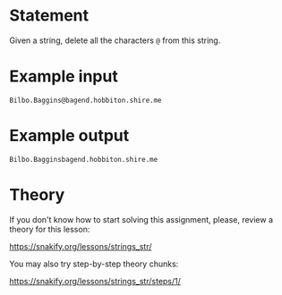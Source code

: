 # Statement

Given a string, delete all the characters `@` from this string.

# Example input

```
Bilbo.Baggins@bagend.hobbiton.shire.me
```

# Example output

```
Bilbo.Bagginsbagend.hobbiton.shire.me
```

# Theory

If you don't know how to start solving this assignment, please, review a theory for this lesson:

https://snakify.org/lessons/strings_str/   

You may also try step-by-step theory chunks:

https://snakify.org/lessons/strings_str/steps/1/